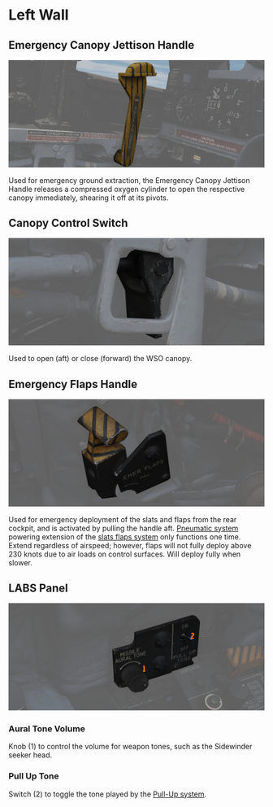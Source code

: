 # Left Wall

## Emergency Canopy Jettison Handle

![CanJet](../../../img/wso_emergency_canopy_jettison_handle.jpg)

Used for emergency ground extraction, the Emergency Canopy Jettison Handle
releases a compressed oxygen cylinder to open the respective canopy immediately,
shearing it off at its pivots.

## Canopy Control Switch

![Canopy Control Switch](../../../img/wso_canopy_control_switch.jpg)

Used to open (aft) or close (forward) the WSO canopy.

## Emergency Flaps Handle

![wso_emergency_flaps_handle](../../../img/wso_emergency_flaps.jpg)

Used for emergency deployment of the slats and flaps from the rear cockpit, and
is activated by pulling the handle aft. [Pneumatic system](../../../systems/pneumatics.md) powering
extension of
the [slats flaps system](../../../systems/flight_controls_gear/flight_controls.md#slats-flap-system)
only functions one time. Extend regardless of airspeed; however, flaps will not fully deploy above
230 knots due to air loads on control surfaces. Will deploy fully when slower.

## LABS Panel

![wso_labs_panel](../../../img/wso_labs_panel.jpg)

### Aural Tone Volume

Knob (<num>1</num>) to control the volume for weapon tones, such as the Sidewinder seeker head.

### Pull Up Tone

Switch (<num>2</num>) to toggle the tone played by
the [Pull-Up system](../../../systems/weapon_systems/arbcs.md#arbcs-indicators).
